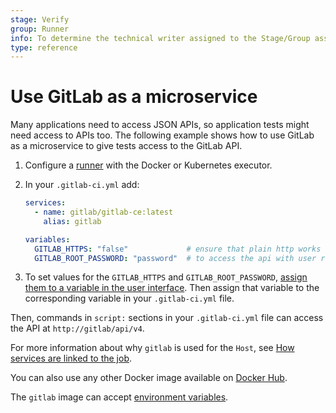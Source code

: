 ```yaml
---
stage: Verify
group: Runner
info: To determine the technical writer assigned to the Stage/Group associated with this page, see https://about.gitlab.com/handbook/engineering/ux/technical-writing/#assignments
type: reference
---
```


# Use GitLab as a microservice

Many applications need to access JSON APIs, so application tests might need access
to APIs too. The following example shows how to use GitLab as a microservice to give
tests access to the GitLab API.

1. Configure a [runner](../runners/README.md) with the Docker or Kubernetes executor.
1. In your `.gitlab-ci.yml` add:

   ```yaml
   services:
     - name: gitlab/gitlab-ce:latest
       alias: gitlab

   variables:
     GITLAB_HTTPS: "false"             # ensure that plain http works
     GITLAB_ROOT_PASSWORD: "password"  # to access the api with user root:password
   ```

1. To set values for the `GITLAB_HTTPS` and `GITLAB_ROOT_PASSWORD`,
   [assign them to a variable in the user interface](../variables/README.md#project-cicd-variables).
   Then assign that variable to the corresponding variable in your
   `.gitlab-ci.yml` file.

Then, commands in `script:` sections in your `.gitlab-ci.yml` file can access the API at `http://gitlab/api/v4`.

For more information about why `gitlab` is used for the `Host`, see
[How services are linked to the job](../docker/using_docker_images.md#extended-docker-configuration-options).

You can also use any other Docker image available on [Docker Hub](https://hub.docker.com/u/gitlab).

The `gitlab` image can accept [environment variables](../../administration/environment_variables.md).

